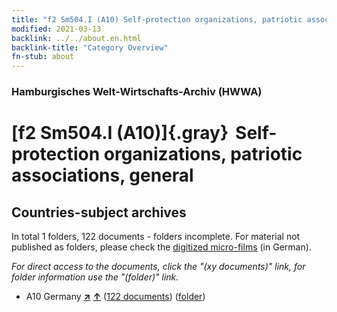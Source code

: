 ```yaml
---
title: "f2 Sm504.I (A10) Self-protection organizations, patriotic associations, general"
modified: 2021-03-13
backlink: ../../about.en.html
backlink-title: "Category Overview"
fn-stub: about
---
```


### Hamburgisches Welt-Wirtschafts-Archiv (HWWA)

# [f2 Sm504.I (A10)]{.gray}&#8201; Self-protection organizations, patriotic associations, general&#160; 







## Countries-subject archives





In total 1 folders, 122 documents - folders incomplete.
For material not published as folders, please check the [digitized micro-films](/film/h1_sh.de.html) (in German).

_For direct access to the documents, click the "(xy documents)" link, for folder information use the "(folder)" link._


- A10 Germany [**&nearr;**](../../../geo/i/126128/about.en.html "Germany (all folders)") [**&uarr;**](../../../geo/about.en.html#A10 "Country category system") (<a href="https://pm20.zbw.eu/iiifview/folder/sh/126128,144338" title="about: Germany : Self-protection organizations, patriotic associations, general" target="_blank">122 documents</a>) ([folder](../../../../folder/sh/1261xx/126128/1443xx/144338/about.en.html))








